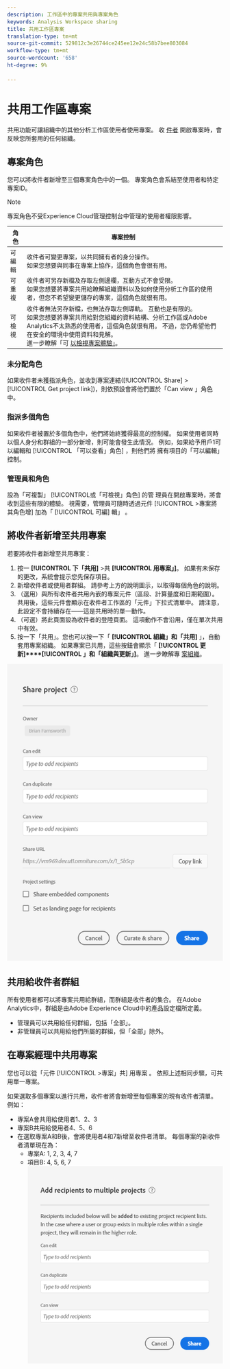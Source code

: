 ```yaml
---
description: 工作區中的專案共用與專案角色
keywords: Analysis Workspace sharing
title: 共用工作區專案
translation-type: tm+mt
source-git-commit: 529812c3e26744ce245ee12e24c58b7bee803084
workflow-type: tm+mt
source-wordcount: '658'
ht-degree: 9%

---
```



# 共用工作區專案

共用功能可讓組織中的其他分析工作區使用者使用專案。 收 [件者](curate.md) 開啟專案時，會反映您所套用的任何組織。

## 專案角色

您可以將收件者新增至三個專案角色中的一個。 專案角色會系結至使用者和特定專案ID。

>[!NOTE]
> 專案角色不受Experience Cloud管理控制台中管理的使用者權限影響。

| 角色 | 專案控制 |
|---|---|
| 可編輯 | 收件者可變更專案，以共同擁有者的身分操作。<br>如果您想要與同事在專案上協作，這個角色會很有用。 |
| 可重複 | 收件者可另存新檔及存取左側邊欄，互動方式不會受限。<br>如果您想要將專案共用給瞭解組織資料以及如何使用分析工作區的使用者，但您不希望變更儲存的專案，這個角色就很有用。 |
| 可檢視 | 收件者無法另存新檔，也無法存取左側導軌。 互動也是有限的。<br>如果您想要將專案共用給對您組織的資料結構、分析工作區或Adobe Analytics不太熟悉的使用者，這個角色就很有用。 不過，您仍希望他們在安全的環境中使用資料和見解。<br>進一步瞭解「可 [以檢視專案體驗」](/help/analyze/analysis-workspace/curate-share/view-only-projects.md)。 |

### 未分配角色

如果收件者未獲指派角色，並收到專案連結([!UICONTROL Share] > [!UICONTROL Get project link])，則依預設會將他們置於「Can view  」角色中。

### 指派多個角色

如果收件者被置於多個角色中，他們將始終獲得最高的控制權。 如果使用者同時以個人身分和群組的一部分新增，則可能會發生此情況。 例如，如果給予用戶1可以編輯和 [!UICONTROL 「可以查看」角色] ，則他們將  擁有項目的「可以編輯」控制。

### 管理員和角色

設為「可複製」 [!UICONTROL或「可檢視」角色] 的管  理員在開啟專案時，將會收到這些有限的體驗。 視需要，管理員可隨時透過元件 [!UICONTROL >專案將其角色增] 加為「 [!UICONTROL 可編] 輯」 。

## 將收件者新增至共用專案

若要將收件者新增至共用專案：

1. 按一 **[!UICONTROL 下「共用]** >共 **[!UICONTROL 用專案」]**。
如果有未保存的更改，系統會提示您先保存項目。
1. 新增收件者或使用者群組。
請參考上方的說明圖示，以取得每個角色的說明。
1. （選用）與所有收件者共用內嵌的專案元件（區段、計算量度和日期範圍）。
共用後，這些元件會顯示在收件者工作區的「元件」下拉式清單中。 請注意，此設定不會持續存在——這是共用時的單一動作。
1. （可選）將此頁面設為收件者的登陸頁面。
這項動作不會沿用，僅在單次共用中有效。
1. 按一下「共用」。您也可以按一下「 **[!UICONTROL 組織」和「共用]** 」，自動套用專案組織。 如果專案已共用，這些按鈕會顯示「 **[!UICONTROL 更新]****[!UICONTROL 」和「組織與更新」]**。 進一步瞭解專 [案組織](https://docs.adobe.com/content/help/zh-Hant/analytics/analyze/analysis-workspace/curate-share/curate.html)。

![](assets/share-proj-modal.png)

## 共用給收件者群組

所有使用者都可以將專案共用給群組，而群組是收件者的集合。 在Adobe Analytics中，群組是由Adobe Experience Cloud中的產品設定檔所定義。

* 管理員可以共用給任何群組，包括「全部」。
* 非管理員可以共用給他們所屬的群組，但「全部」除外。

## 在專案經理中共用專案

您也可以從「元件 [!UICONTROL >專案」共] 用專案 。 依照上述相同步驟，可共用單一專案。

如果選取多個專案以進行共用，收件者將會新增至每個專案的現有收件者清單。 例如：

* 專案A會共用給使用者1、2、3
* 專案B共用給使用者4、5、6
* 在選取專案A和B後，會將使用者4和7新增至收件者清單。 每個專案的新收件者清單現在為：
   * 專案A: 1, 2, 3, 4, 7
   * 項目B: 4, 5, 6, 7
   ![](assets/mult-proj-sharing.png)
